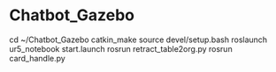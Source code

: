 # Chatbot_Gazebo

cd ~/Chatbot_Gazebo
catkin_make
source devel/setup.bash
roslaunch ur5_notebook start.launch
rosrun retract_table2org.py
rosrun card_handle.py

